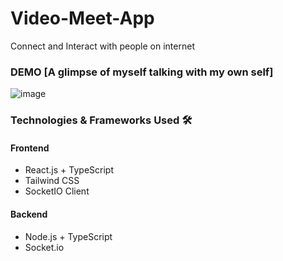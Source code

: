 # Video-Meet-App
Connect and Interact with people on internet

### DEMO [A glimpse of myself talking with my own self]

![image](https://github.com/abhishekY2401/Video-Meet-App/assets/89199323/e2c79ada-e59e-4320-98f5-5c0ecfe11a05)

### Technologies & Frameworks Used 🛠️

#### Frontend
- React.js + TypeScript
- Tailwind CSS
- SocketIO Client

#### Backend 
- Node.js + TypeScript
- Socket.io

